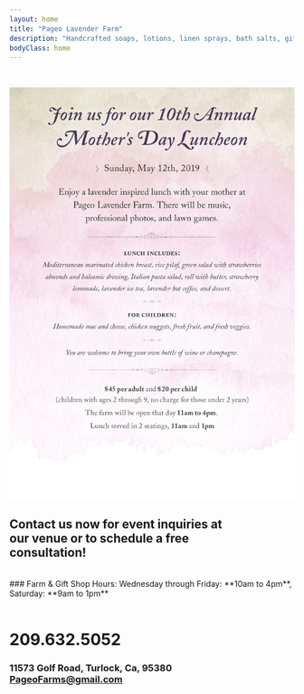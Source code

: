 ```yaml
---
layout: home
title: "Pageo Lavender Farm"
description: "Handcrafted soaps, lotions, linen sprays, bath salts, gift boxes, baskets and other unique items."
bodyClass: home
---
```

<br>
<p class="emphasize" style="text-align: center; line-height: 0;">	
  <a href="https://pageo.typeform.com/to/OI4aym" style="color: #9e0b0f; text-align: center;" target="_blank">
		<img src="/assets/img/mothersday_2019.jpg" alt="Mothers Day 2019" style="width:700px; text-align: center;" target="_blank"></a>
</p>

## Contact us now for event inquiries at<br>our venue or to schedule a free<br>consultation!

<br>
### Farm & Gift Shop Hours:
Wednesday through Friday: **10am to 4pm**, Saturday: **9am to 1pm**
<br><br>

# 209.632.5052
 
### 11573 Golf Road, Turlock, Ca, 95380<br>PageoFarms@gmail.com

## <br>
